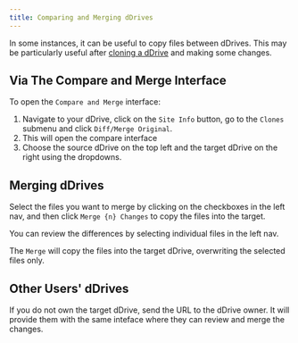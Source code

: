 ```yaml
---
title: Comparing and Merging dDrives
---
```


In some instances, it can be useful to copy files between dDrives. This may be particularly useful after [cloning a dDrive](cloning-ddrives.md) and making some changes.

## Via The Compare and Merge Interface
To open the `Compare and Merge` interface:

1. Navigate to your dDrive, click on the `Site Info`  button, go to the `Clones` submenu and click `Diff/Merge Original`.
2. This will open the compare interface
3. Choose the source dDrive on the top left and the target dDrive on the right using the dropdowns.

## Merging dDrives
Select the files you want to merge by clicking on the checkboxes in the left nav, and then click `Merge {n} Changes` to copy the files into the target.

You can review the differences by selecting individual files in the left nav.

The `Merge` will copy the files into the target dDrive, overwriting the selected files only.

## Other Users' dDrives
If you do not own the target dDrive, send the URL to the dDrive owner. It will provide them with the same inteface where they can review and merge the changes.